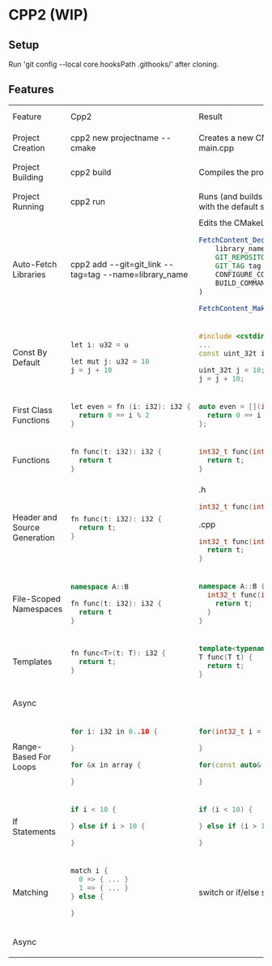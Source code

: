 # CPP2 (WIP)

## Setup

Run 'git config --local core.hooksPath .githooks/' after cloning.

## Features

<table>
<tr>
<td>Feature</td><td> Cpp2 </td> <td> Result </td> <td> Implementation Status </td>
</tr>
<tr>
<td> Project Creation </td>
<td>
cpp2 new projectname --cmake
</td>
<td>
Creates a new CMake project with a main.cpp
</td>
<td> 

- [ ] WIP

</td>  
</tr>
<tr>
<td> Project Building </td>
<td>
cpp2 build
</td>
<td>
Compiles the project into cpp files 
</td>
<td>
  
- [ ] WIP
</td>  
</tr>
<tr>
<td> Project Running </td>
<td>
cpp2 run
</td>
<td>
Runs (and builds if necessary) the project with the default setup 
</td>
<td>
  
- [ ] WIP
</td>  
</tr>
<tr>
<td> Auto-Fetch Libraries </td>
<td>
cpp2 add --git=git_link --tag=tag --name=library_name
</td>
<td>
Edits the CMakeLists with FetchContent
  
```cmake
FetchContent_Declare(
    library_name
    GIT_REPOSITORY git_link
    GIT_TAG tag
    CONFIGURE_COMMAND ""
    BUILD_COMMAND ""
)

FetchContent_MakeAvailable(library_name)
```

</td>
<td> 
  
- [ ] WIP
</td>  
</tr>
<tr>
<td> Const By Default </td>
<td> 

```cpp
let i: u32 = u
```

```cpp
let mut j: u32 = 10
j = j + 10
```

</td>
<td>
    
```cpp
#include <cstdint>
...
const uint_32t i = u;
```

```cpp
uint_32t j = 10;
j = j + 10;
```

</td>
<td> 
  
- [ ] WIP
</td>  
</tr>
<tr>
<td> First Class Functions </td>
<td>
  
```cpp
let even = fn (i: i32): i32 {
  return 0 == i % 2
}
```

</td>
<td>
    
```cpp
auto even = [](int32_t i) {
  return 0 == i % 2;
};
```

</td>
<td>
  
- [ ] WIP
</td>  
</tr>
<tr>
<td> Functions </td>
<td>
  
```cpp
fn func(t: i32): i32 {
  return t
}
```

</td>
<td>
    
```cpp
int32_t func(int32_t t) {
  return t;
}
```

</td>
<td>

- [ ] WIP
</td>  
</tr>
<tr>
<td> Header and Source Generation </td>
<td>
  
```cpp
fn func(t: i32): i32 {
  return t;
}
```

</td>
<td>
.h
  
```cpp
int32_t func(int32_t t);
```
.cpp
  
```cpp
int32_t func(int32_t t) {
  return t;
}
```

</td>
<td>

- [ ] WIP
</td>  
</tr>
<tr>
<td> File-Scoped Namespaces </td>
<td>
  
```cpp
namespace A::B

fn func(t: i32): i32 {
  return t
}
```

</td>
<td>
    
```cpp
namespace A::B {
  int32_t func(int32_t t) {
    return t;
  }
}
```

</td>
<td>

- [ ] WIP
</td>  
</tr>
<tr>
<td> Templates </td>
<td>
  
```cpp
fn func<T>(t: T): i32 {
  return t;
}

```

</td>
<td>
  
```cpp
template<typename T>
T func(T t) {
  return t;
}
```

</td>
<td>

- [ ] WIP
</td>  
</tr>
<tr>
<td> Async </td>
<td>

</td>
<td>

</td>
<td>

- [ ] WIP
</td>  
</tr>
<tr>
<td> Range-Based For Loops </td>
<td>
  
```cpp
for i: i32 in 0..10 {

}
```

```cpp
for &x in array {

}
```

</td>
<td>

```cpp
for(int32_t i = 0; i < 10; i++) {

}
```

```cpp
for(const auto& x : array) {

}
```

</td>
<td>

- [ ] WIP
</td>  
</tr>
<tr>
<td> If Statements </td>
<td>
  
```cpp
if i < 10 {

} else if i > 10 {

}
```

</td>
<td>

```cpp
if (i < 10) {

} else if (i > 10) {

}
```

</td>
<td>

- [ ] WIP
</td>  
</tr>
<tr>
<td> Matching </td>
<td>
  
```cpp
match i {
  0 => { ... }
  1 => { ... }
} else {

}
```

</td>
<td>
switch or if/else statement
</td>
<td>

- [ ] WIP
</td>  
</tr>
<tr>
<td> Async </td>
<td>

</td>
<td>

</td>
<td>

- [ ] WIP
</td>  
</tr>
</table>

